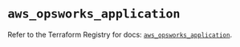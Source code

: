 # `aws_opsworks_application`

Refer to the Terraform Registry for docs: [`aws_opsworks_application`](https://registry.terraform.io/providers/hashicorp/aws/4.67.0/docs/resources/opsworks_application).
